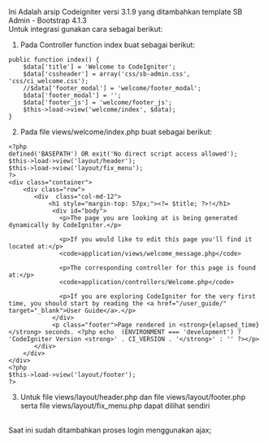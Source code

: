 Ini Adalah arsip Codeigniter versi 3.1.9 yang ditambahkan template SB Admin - Bootstrap 4.1.3 <br />
Untuk integrasi gunakan cara sebagai berikut:<br />
1. Pada Controller function index buat sebagai berikut:<br />
```
public function index() {
	$data['title'] = 'Welcome to CodeIgniter';
	$data['cssheader'] = array('css/sb-admin.css', 'css/ci_welcome.css');
	//$data['footer_modal'] = 'welcome/footer_modal';
	$data['footer_modal'] = '';
	$data['footer_js'] = 'welcome/footer_js';
	$this->load->view('welcome/index', $data);
}
```
2. Pada file views/welcome/index.php buat sebagai berikut:<br />
```
<?php
defined('BASEPATH') OR exit('No direct script access allowed');
$this->load->view('layout/header');
$this->load->view('layout/fix_menu');
?>
<div class="container">
	<div class="row">
	   <div  class="col-md-12">
	       <h1 style="margin-top: 57px;"><?= $title; ?>!</h1>
            <div id="body">
		      <p>The page you are looking at is being generated dynamically by CodeIgniter.</p>

		      <p>If you would like to edit this page you'll find it located at:</p>
		      <code>application/views/welcome_message.php</code>

		      <p>The corresponding controller for this page is found at:</p>
		      <code>application/controllers/Welcome.php</code>

		      <p>If you are exploring CodeIgniter for the very first time, you should start by reading the <a href="/user_guide/" target="_blank">User Guide</a>.</p>
            </div>
            <p class="footer">Page rendered in <strong>{elapsed_time}</strong> seconds. <?php echo  (ENVIRONMENT === 'development') ?  'CodeIgniter Version <strong>' . CI_VERSION . '</strong>' : '' ?></p>
	   </div>
	</div>
</div>
<?php
$this->load->view('layout/footer');
?>
```
3. Untuk file views/layout/header.php dan file views/layout/footer.php serta file views/layout/fix_menu.php dapat dilihat sendiri<br />
<br />
Saat ini sudah ditambahkan proses login menggunakan ajax;
